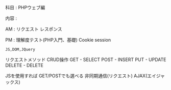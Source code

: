 科目 : PHPウェブ編

内容 :

  AM :
    リクエスト
    レスポンス

  PM :
    理解度テスト(PHP入門、基礎)
    Cookie
    session

    JS,DOM,JQuery


リクエストメソッド
  CRUD操作
  GET - SELECT
  POST - INSERT
  PUT  - UPDATE
  DELETE - DELETE

  JSを使用すれば
    GET/POSTでも選べる
    非同期通信(リクエスト)
      AJAX(エイジャックス)
